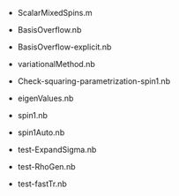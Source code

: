 * ScalarMixedSpins.m

* BasisOverflow.nb
* BasisOverflow-explicit.nb

* variationalMethod.nb

* Check-squaring-parametrization-spin1.nb

* eigenValues.nb

* spin1.nb
* spin1Auto.nb

* test-ExpandSigma.nb
* test-RhoGen.nb
* test-fastTr.nb
